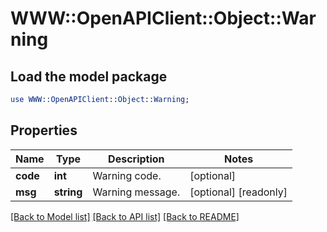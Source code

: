 # WWW::OpenAPIClient::Object::Warning

## Load the model package
```perl
use WWW::OpenAPIClient::Object::Warning;
```

## Properties
Name | Type | Description | Notes
------------ | ------------- | ------------- | -------------
**code** | **int** | Warning code. | [optional] 
**msg** | **string** | Warning message. | [optional] [readonly] 

[[Back to Model list]](../README.md#documentation-for-models) [[Back to API list]](../README.md#documentation-for-api-endpoints) [[Back to README]](../README.md)


